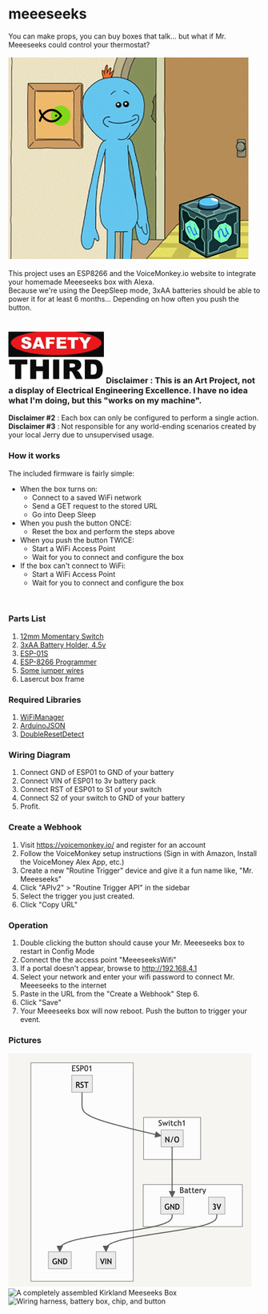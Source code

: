 # meeeseeks
You can make props, you can buy boxes that talk... but what if Mr. Meeeseeks could control your thermostat?<br><br>
![](image1.gif)
<br><br>
This project uses an ESP8266 and the VoiceMonkey.io website to integrate your homemade Meeeseeks box with Alexa.<br>
Because we're using the DeepSleep mode, 3xAA batteries should be able to power it for at least 6 months... Depending on how often you push the button.<br><br>
### ![](safety.png) **Disclaimer** : This is an Art Project, not a display of Electrical Engineering Excellence. I have no idea what I'm doing, but this "works on my machine".
**Disclaimer #2** : Each box can only be configured to perform a single action. <br>
**Disclaimer #3** : Not responsible for any world-ending scenarios created by your local Jerry due to unsupervised usage.


### How it works
The included firmware is fairly simple:
- When the box turns on:
    - Connect to a saved WiFi network
    - Send a GET request to the stored URL
    - Go into Deep Sleep
- When you push the button ONCE:
    - Reset the box and perform the steps above
- When you push the button TWICE:
    - Start a WiFi Access Point
    - Wait for you to connect and configure the box
- If the box can't connect to WiFi:
    - Start a WiFi Access Point
    - Wait for you to connect and configure the box
<br>

### Parts List
1. [12mm Momentary Switch](https://www.amazon.com/gp/product/B09BKWMNJ9)
2. [3xAA Battery Holder, 4.5v](https://www.amazon.com/gp/product/B09MLRNC6N)
3. [ESP-01S](https://www.amazon.com/gp/product/B07KF134Y8)
4. [ESP-8266 Programmer](https://www.amazon.com/gp/product/B07Q17XJ36)
5. [Some jumper wires](https://www.amazon.com/gp/product/B0789F523N)
6. Lasercut box frame

### Required Libraries
1. [WiFiManager](https://github.com/tzapu/WiFiManager)
2. [ArduinoJSON](https://github.com/bblanchon/ArduinoJson)
3. [DoubleResetDetect](https://github.com/jenscski/DoubleResetDetect)

### Wiring Diagram
1. Connect GND of ESP01 to GND of your battery
2. Connect VIN of ESP01 to 3v battery pack
3. Connect RST of ESP01 to S1 of your switch
4. Connect S2 of your switch to GND of your battery
5. Profit.

### Create a Webhook
1. Visit https://voicemonkey.io/ and register for an account
2. Follow the VoiceMonkey setup instructions \(Sign in with Amazon, Install the VoiceMoney Alex App, etc.)
3. Create a new "Routine Trigger" device and give it a fun name like, "Mr. Meeeseeks"
4. Click "APIv2" > "Routine Trigger API" in the sidebar
5. Select the trigger you just created.
6. Click "Copy URL"

### Operation
1. Double clicking the button should cause your Mr. Meeeseeks box to restart in Config Mode
2. Connect the the access point "MeeeseeksWifi"
3. If a portal doesn't appear, browse to http://192.168.4.1
4. Select your network and enter your wifi password to connect Mr. Meeeseeks to the internet
5. Paste in the URL from the "Create a Webhook" Step 6.
6. Click "Save"
7. Your Meeeseeks box will now reboot. Push the button to trigger your event.

### Pictures
![A circuit diagram for the ESP01. Described in the wiring diagram section](diagram.png)
![A completely assembled Kirkland Meeseeks Box](IMG_0335.png)
![Wiring harness, battery box, chip, and button](IMG_0338.png)